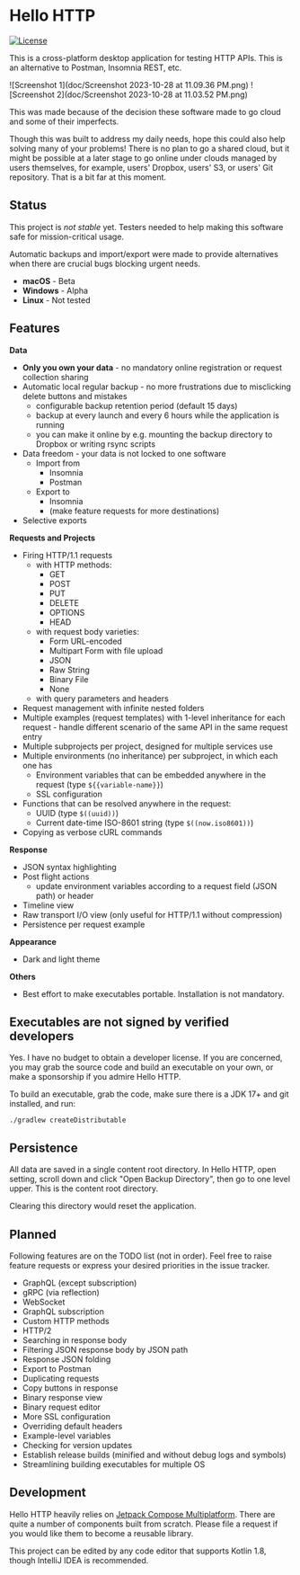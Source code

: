 # Hello HTTP

[![License](https://img.shields.io/github/license/sunny-chung/hello-http)](LICENSE)

This is a cross-platform desktop application for testing HTTP APIs. This is an alternative to Postman, Insomnia REST, etc.

![Screenshot 1](doc/Screenshot 2023-10-28 at 11.09.36 PM.png)
![Screenshot 2](doc/Screenshot 2023-10-28 at 11.03.52 PM.png)

This was made because of the decision these software made to go cloud and some of their imperfects.

Though this was built to address my daily needs, hope this could also help solving many of your problems!
There is no plan to go a shared cloud, but it might be possible at a later stage to go online under clouds managed by
users themselves, for example, users' Dropbox, users' S3, or users' Git repository. That is a bit far at this
moment.

## Status
This project is *not stable* yet. Testers needed to help making this software safe for mission-critical usage.

Automatic backups and import/export were made to provide alternatives when there are crucial bugs blocking urgent needs.

- **macOS** - Beta
- **Windows** - Alpha
- **Linux** - Not tested

## Features

**Data**
- **Only you own your data** - no mandatory online registration or request collection sharing
- Automatic local regular backup - no more frustrations due to misclicking delete buttons and mistakes
  - configurable backup retention period (default 15 days)
  - backup at every launch and every 6 hours while the application is running
  - you can make it online by e.g. mounting the backup directory to Dropbox or writing rsync scripts
- Data freedom - your data is not locked to one software
  - Import from
    - Insomnia
    - Postman
  - Export to
    - Insomnia
    - (make feature requests for more destinations)
- Selective exports

**Requests and Projects**
- Firing HTTP/1.1 requests
  - with HTTP methods:
    - GET
    - POST
    - PUT
    - DELETE
    - OPTIONS
    - HEAD
  - with request body varieties:
    - Form URL-encoded
    - Multipart Form with file upload
    - JSON
    - Raw String
    - Binary File
    - None
  - with query parameters and headers
- Request management with infinite nested folders
- Multiple examples (request templates) with 1-level inheritance for each request - handle different scenario of the same API in the same request entry
- Multiple subprojects per project, designed for multiple services use
- Multiple environments (no inheritance) per subproject, in which each one has
  - Environment variables that can be embedded anywhere in the request (type `${{variable-name}}`)
  - SSL configuration
- Functions that can be resolved anywhere in the request:
  - UUID (type `$((uuid))`)
  - Current date-time ISO-8601 string (type `$((now.iso8601))`)
- Copying as verbose cURL commands

**Response**
- JSON syntax highlighting
- Post flight actions
  - update environment variables according to a request field (JSON path) or header
- Timeline view
- Raw transport I/O view (only useful for HTTP/1.1 without compression)
- Persistence per request example

**Appearance**
- Dark and light theme

**Others**
- Best effort to make executables portable. Installation is not mandatory.

## Executables are not signed by verified developers

Yes. I have no budget to obtain a developer license. If you are concerned,
you may grab the source code and build an executable on your own, or
make a sponsorship if you admire Hello HTTP.

To build an executable, grab the code, make sure there is a JDK 17+ and git installed, and run:
```shell
./gradlew createDistributable
```

## Persistence
All data are saved in a single content root directory. In Hello HTTP, open setting, scroll down and click
"Open Backup Directory", then go to one level upper. This is the content root directory.

Clearing this directory would reset the application.

## Planned

Following features are on the TODO list (not in order). Feel free to raise feature requests or
express your desired priorities in the issue tracker.

- GraphQL (except subscription)
- gRPC (via reflection)
- WebSocket
- GraphQL subscription
- Custom HTTP methods
- HTTP/2
- Searching in response body
- Filtering JSON response body by JSON path
- Response JSON folding
- Export to Postman
- Duplicating requests
- Copy buttons in response
- Binary response view
- Binary request editor
- More SSL configuration
- Overriding default headers
- Example-level variables
- Checking for version updates
- Establish release builds (minified and without debug logs and symbols)
- Streamlining building executables for multiple OS

## Development

Hello HTTP heavily relies on [Jetpack Compose Multiplatform](https://www.jetbrains.com/lp/compose-multiplatform/).
There are quite a number of components built from scratch. Please file a request if you would like them to become a
reusable library.

This project can be edited by any code editor that supports Kotlin 1.8, though IntelliJ IDEA is recommended.
